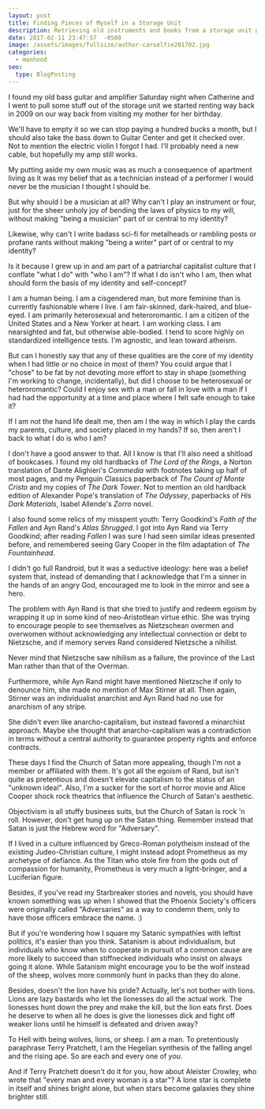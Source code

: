 ```yaml
---
layout: post
title: Finding Pieces of Myself in a Storage Unit
description: Retrieving old instruments and books from a storage unit gave me cause to stop and reflect on my life thus far.
date: 2017-02-11 23:47:57  -0500
image: /assets/images/fullsize/author-carselfie201702.jpg
categories: 
  - manhood
seo:
  type: BlogPosting
---
```

I found my old bass guitar and amplifier Saturday night when Catherine and I went to pull some stuff out of the storage unit we started renting way back in 2009 on our way back from visiting my mother for her birthday. 

We'll have to empty it so we can stop paying a hundred bucks a month, but I should also take the bass down to Guitar Center and get it checked over. Not to mention the electric violin I forgot I had. I'll probably need a new cable, but hopefully my amp still works. 

My putting aside my own music was as much a consequence of apartment living as it was my belief that as a technician instead of a performer I would never be the musician I thought I should be. 

But why should I be a musician at all? Why can't I play an instrument or four, just for the sheer unholy joy of bending the laws of physics to my will, without making "being a musician" part of or central to my identity? 

Likewise, why can't I write badass sci-fi for metalheads or rambling posts or profane rants without making "being a writer" part of or central to my identity?

Is it because I grew up in and am part of a patriarchal capitalist culture that I conflate "what I do" with "who I am"? If what I do isn't who I am, then what should form the basis of my identity and self-concept? 

I am a human being. I am a cisgendered man, but more feminine than is currently fashionable where I live. I am fair-skinned, dark-haired, and blue-eyed. I am primarily heterosexual and heteroromantic. I am a citizen of the United States and a New Yorker at heart. I am working class. I am nearsighted and fat, but otherwise able-bodied. I tend to score highly on standardized intelligence tests. I'm agnostic, and lean toward atheism. 

But can I honestly say that any of these qualities are the core of my identity when I had little or no choice in most of them? You could argue that I "chose" to be fat by not devoting more effort to stay in shape (something I'm working to change, incidentally), but did I choose to be heterosexual or heteroromantic? Could I enjoy sex with a man or fall in love with a man if I had had the opportunity at a time and place where I felt safe enough to take it?

If I am not the hand life dealt me, then am I the way in which I play the cards my parents, culture, and society placed in my hands? If so, then aren't I back to what I do is who I am? 

I don't have a good answer to that. All I know is that I'll also need a shitload of bookcases. I found my old hardbacks of _The Lord of the Rings_, a Norton translation of Dante Alighieri's _Commedia_ with footnotes taking up half of most pages, and my Penguin Classics paperback of _The Count of Monte Cristo_ and my copies of _The Dark Tower_.  Not to mention an old hardback edition of Alexander Pope's translation of _The Odyssey_, paperbacks of _His Dark Materials_, Isabel Allende's _Zorro_ novel. 

I also found some relics of my misspent youth: Terry Goodkind's _Faith of the Fallen_ and Ayn Rand's _Atlas Shrugged_. I got into Ayn Rand via Terry Goodkind; after reading _Fallen_ I was sure I had seen similar ideas presented before, and remembered seeing Gary Cooper in the film adaptation of _The Fountainhead_. 

I didn't go full Randroid, but it was a seductive ideology: here was a belief system that, instead of demanding that I acknowledge that I'm a sinner in the hands of an angry God, encouraged me to look in the mirror and see a hero.

The problem with Ayn Rand is that she tried to justify and redeem egoism by wrapping it up in some kind of neo-Aristotlean virtue ethic. She was trying to encourage people to see themselves as Nietzschean overmen and overwomen without acknowledging any intellectual connection or debt to Nietzsche, and if memory serves Rand considered Nietzsche a nihilist. 

Never mind that Nietzsche saw nihilism as a failure, the province of the Last Man rather than that of the Overman.

Furthermore, while Ayn Rand might have mentioned Nietzsche if only to denounce him, she made no mention of Max Stirner at all. Then again, Stirner was an individualist anarchist and Ayn Rand had no use for anarchism of any stripe. 

She didn't even like anarcho-capitalism, but instead favored a minarchist approach. Maybe she thought that anarcho-capitalism was a contradiction in terms without a central authority to guarantee property rights and enforce contracts. 

These days I find the Church of Satan more appealing, though I'm not a member or affiliated with them. It's got all the egoism of Rand, but isn't quite as pretentious and doesn't elevate capitalism to the status of an "unknown ideal". Also, I'm a sucker for the sort of horror movie and Alice Cooper shock rock theatrics that influence the Church of Satan's aesthetic.

Objectivism is all stuffy business suits, but the Church of Satan is rock 'n roll. However, don't get hung up on the Satan thing. Remember instead that Satan is just the Hebrew word for "Adversary". 

If I lived in a culture influenced by Greco-Roman polytheism instead of the existing Judeo-Christian  culture, I might instead adopt Prometheus as my archetype of defiance. As the Titan who stole fire from the gods out of compassion for humanity, Prometheus is very much a light-bringer, and a Luciferian figure.

Besides, if you've read my Starbreaker stories and novels, you should have known something was up when I showed that the Phoenix Society's officers were originally called "Adversaries" as a way to condemn them, only to have those officers embrace the name. :)

But if you're wondering how I square my Satanic sympathies with leftist politics, it's easier than you think. Satanism is about individualism, but individuals who know when to cooperate in pursuit of a common cause are more likely to succeed than stiffnecked individuals who insist on always going it alone. While Satanism might encourage you to be the wolf instead of the sheep, wolves more commonly hunt in packs than they do alone. 

Besides, doesn't the lion have his pride? Actually, let's not bother with lions. Lions are lazy bastards who let the lionesses do all the actual work. The lionesses hunt down the prey and make the kill, but the lion eats first. Does he deserve to when all he does is give the lionesses dick and fight off weaker lions until he himself is defeated and driven away?

To Hell with being wolves, lions, or sheep. I am a man. To pretentiously paraphrase Terry Pratchett, I am the Hegelian synthesis of the falling angel and the rising ape. So are each and every one of _you_.

And if Terry Pratchett doesn't do it for you, how about Aleister Crowley, who wrote that "every man and every woman is a star"? A lone star is complete in itself and shines bright alone, but when stars become galaxies they shine brighter still. 